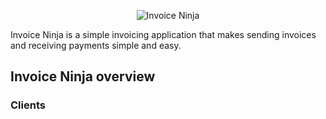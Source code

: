 <p align="center">
  <img alt="Invoice Ninja" src="https://raw.githubusercontent.com/hillelcoren/invoice-ninja/master/public/images/round_logo.png">
</p>

<p>Invoice Ninja is a simple invoicing application that makes sending invoices and receiving payments simple and easy.</p>

## Invoice Ninja overview

### Clients
<p></p>